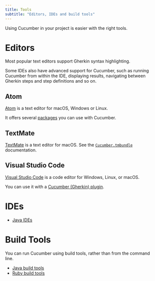 ```yaml
---
title: Tools
subtitle: "Editors, IDEs and build tools"
---
```


Using Cucumber in your project is easier with the right tools.

# Editors

Most popular text editors support Gherkin syntax highlighting.

Some IDEs also have advanced support for Cucumber, such as running Cucumber
from within the IDE, displaying results, navigating between Gherkin steps and
step definitions and so on.

## Atom

[Atom](https://github.com/atom/atom) is a text editor for macOS, Windows or Linux.

It offers several [packages](https://atom.io/packages/search?q=cucumber) you can use with Cucumber.

## TextMate

[TextMate](https://macromates.com/) is a text editor for macOS.
See the [`Cucumber.tmbundle`](https://github.com/cucumber/cucumber-tmbundle) documentation.

## Visual Studio Code
[Visual Studio Code](https://code.visualstudio.com/) is a code editor for Windows, Linux, or macOS.

You can use it with a [Cucumber (Gherkin) plugin](https://marketplace.visualstudio.com/items?itemName=alexkrechik.cucumberautocomplete).

# IDEs

* [Java IDEs](/tools/java#ides)

# Build Tools
You can run Cucumber using build tools, rather than from the command line.

* [Java build tools](/tools/java#build-tools)
* [Ruby build tools](/tools/ruby#build-tools)
